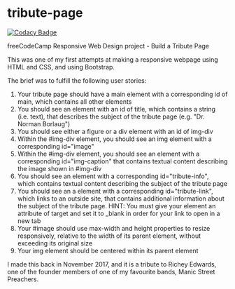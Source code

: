# tribute-page

[![Codacy Badge](https://app.codacy.com/project/badge/Grade/17be38d36ed84ff897181f82d540e800)](https://www.codacy.com/gh/tupelobound/tribute-page/dashboard?utm_source=github.com&amp;utm_medium=referral&amp;utm_content=tupelobound/tribute-page&amp;utm_campaign=Badge_Grade)

freeCodeCamp Responsive Web Design project - Build a Tribute Page

This was one of my first attempts at making a responsive webpage using HTML and CSS, and using Bootstrap.

The brief was to fulfill the following user stories:

1.  Your tribute page should have a main element with a corresponding id of main, which contains all other elements
2.  You should see an element with an id of title, which contains a string (i.e. text), that describes the subject of the tribute page (e.g. "Dr. Norman Borlaug")
3.  You should see either a figure or a div element with an id of img-div
4.  Within the #img-div element, you should see an img element with a corresponding id="image"
5.  Within the #img-div element, you should see an element with a corresponding id="img-caption" that contains textual content describing the image shown in #img-div
6.  You should see an element with a corresponding id="tribute-info", which contains textual content describing the subject of the tribute page
7.  You should see an a element with a corresponding id="tribute-link", which links to an outside site, that contains additional information about the subject of the tribute page. HINT: You must give your element an attribute of target and set it to _blank in order for your link to open in a new tab
8.  Your #image should use max-width and height properties to resize responsively, relative to the width of its parent element, without exceeding its original size
9.  Your img element should be centered within its parent element

I made this back in November 2017, and it is a tribute to Richey Edwards, one of the founder members of one of my favourite bands, Manic Street Preachers.

